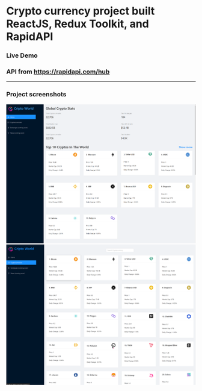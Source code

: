 # Crypto currency project built ReactJS, Redux Toolkit, and RapidAPI

### Live Demo
### API from https://rapidapi.com/hub
---

### Project screenshots
![img1](src/images/screenshot1.png)
![img2](src/images/screenshot2.png)